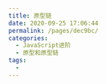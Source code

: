 ```yaml
---
title: 原型链
date: 2020-09-25 17:06:44
permalink: /pages/dec9bc/
categories: 
  - JavaScript进阶
  - 原型和原型链
tags: 
  - 
---
```

